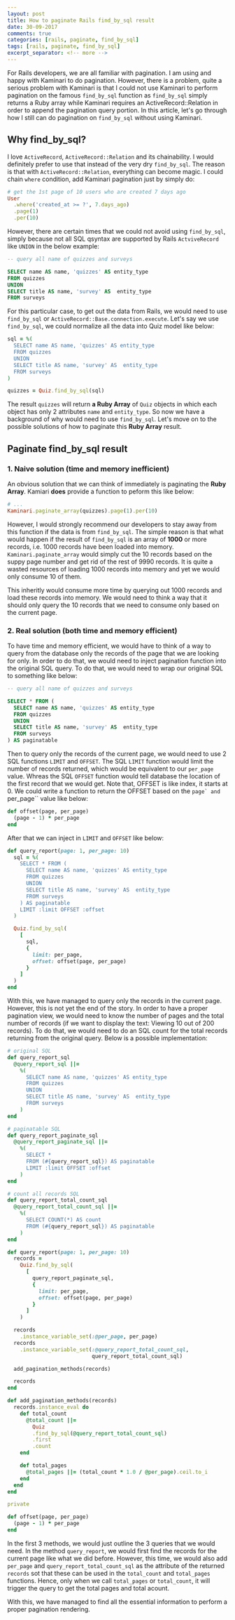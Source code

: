 ```yaml
---
layout: post
title: How to paginate Rails find_by_sql result
date: 30-09-2017
comments: true
categories: [rails, paginate, find_by_sql]
tags: [rails, paginate, find_by_sql]
excerpt_separator: <!-- more -->
---
```


For Rails developers, we are all familiar with pagination. I am using and happy with Kaminari to do pagination. However, there is a problem, quite a serious problem with Kaminari is that I could not use Kaminari to perform pagination on the famous ``find_by_sql`` function as ``find_by_sql`` simply returns a Ruby array while Kaminari requires an ActiveRecord::Relation in order to append the pagination query portion. In this article, let's go through how I still can do pagination on ``find_by_sql`` without using Kaminari.

<!-- more -->

## Why find_by_sql?

I love ``ActiveRecord``, ``ActiveRecord::Relation`` and its chainability. I would definitely prefer to use that instead of the very dry ``find_by_sql``. The reason is that with ``ActiveRecord::Relation``, everything can become magic. I could chain ``where`` condition, add Kaminari pagination just by simply do:

```ruby
# get the 1st page of 10 users who are created 7 days ago
User
  .where('created_at >= ?', 7.days_ago)
  .page(1)
  .per(10)
```

However, there are certain times that we could not avoid using ``find_by_sql``, simply because not all SQL qsyntax are supported by Rails ``ActviveRecord`` like ``UNION`` in the below example:

```sql
-- query all name of quizzes and surveys

SELECT name AS name, 'quizzes' AS entity_type
FROM quizzes
UNION
SELECT title AS name, 'survey' AS  entity_type
FROM surveys
```

For this particular case, to get out the data from Rails, we would need to use ``find_by_sql`` or ``ActiveRecord::Base.connection.execute``. Let's say we use ``find_by_sql``, we could normalize all the data into Quiz model like below:

```ruby
sql = %(
  SELECT name AS name, 'quizzes' AS entity_type
  FROM quizzes
  UNION
  SELECT title AS name, 'survey' AS  entity_type
  FROM surveys
)

quizzes = Quiz.find_by_sql(sql)
```

The result ``quizzes`` will return __a Ruby Array__ of ``Quiz`` objects in which each object has only 2 attributes ``name`` and ``entity_type``. So now we have a background of why would need to use ``find_by_sql``. Let's move on to the possible solutions of how to paginate this __Ruby Array__ result.

## Paginate find_by_sql result

### __1. Naive solution__ (time and memory inefficient)

An obvious solution that we can think of immediately is paginating the __Ruby Array__. Kamiari __does__ provide a function to peform this like below:

```ruby
# ...
Kaminari.paginate_array(quizzes).page(1).per(10)
```

However, I would strongly recommend our developers to stay away from this function if the data is from ``find_by_sql``. The simple reason is that what would happen if the result of ``find_by_sql`` is an array of __1000__ or more records, i.e. 1000 records have been loaded into memory. ``Kaminari.paginate_array`` would simply cut the 10 records based on the suppy page number and get rid of the rest of 9990 records. It is quite a wasted resources of loading 1000 records into memory and yet we would only consume 10 of them.

This inheritly would consume more time by querying out 1000 records and load these records into memory. We would need to think a way that it should only query the 10 records that we need to consume only based on the current page.

### __2. Real solution__ (both time and memory efficient)

To have time and memory efficient, we would have to think of a way to query from the database only the records of the page that we are looking for only. In order to do that, we would need to inject pagination function into the original SQL query. To do that, we would need to wrap our original SQL to something like below:

```sql
-- query all name of quizzes and surveys

SELECT * FROM (
  SELECT name AS name, 'quizzes' AS entity_type
  FROM quizzes
  UNION
  SELECT title AS name, 'survey' AS  entity_type
  FROM surveys
) AS paginatable
```

Then to query only the records of the current page, we would need to use 2 SQL functions ``LIMIT`` and ``OFFSET``. The SQL ``LIMIT`` function would limit the number of records returned, which would be equivalent to our ``per_page`` value. Whreas the SQL ``OFFSET`` function would tell database the location of the first record that we would get. Note that, OFFSET is like index, it starts at 0. We could write a function to return the OFFSET based on the ``page` and ``per_page`` value like below:

```ruby
def offset(page, per_page)
  (page - 1) * per_page
end
```

After that we can inject in ``LIMIT`` and ``OFFSET`` like below:

```ruby
def query_report(page: 1, per_page: 10)
  sql = %(
    SELECT * FROM (
      SELECT name AS name, 'quizzes' AS entity_type
      FROM quizzes
      UNION
      SELECT title AS name, 'survey' AS  entity_type
      FROM surveys
    ) AS paginatable
    LIMIT :limit OFFSET :offset
  )

  Quiz.find_by_sql(
    [
      sql,
      {
        limit: per_page,
        offset: offset(page, per_page)
      }
    ]
  )
end
```

With this, we have managed to query only the records in the current page. However, this is not yet the end of the story. In order to have a proper pagination view, we would need to know the number of pages and the total number of records (if we want to display the text: Viewing 10 out of 200 records). To do that, we would need to do an SQL count for the total records returning from the original query. Below is a possible implementation:

```ruby
# original SQL
def query_report_sql
  @query_report_sql ||=
    %(
      SELECT name AS name, 'quizzes' AS entity_type
      FROM quizzes
      UNION
      SELECT title AS name, 'survey' AS  entity_type
      FROM surveys
    )
end

# paginatable SQL
def query_report_paginate_sql
  @query_report_paginate_sql ||=
    %(
      SELECT *
      FROM (#{query_report_sql}) AS paginatable
      LIMIT :limit OFFSET :offset
    )
end

# count all records SQL
def query_report_total_count_sql
  @query_report_total_count_sql ||=
    %(
      SELECT COUNT(*) AS count
      FROM (#{query_report_sql}) AS paginatable
    )
end

def query_report(page: 1, per_page: 10)
  records =
    Quiz.find_by_sql(
      [
        query_report_paginate_sql,
        {
          limit: per_page,
          offset: offset(page, per_page)
        }
      ]
    )

  records
    .instance_variable_set(:@per_page, per_page)
  records
    .instance_variable_set(:@query_report_total_count_sql,
                           query_report_total_count_sql)

  add_pagination_methods(records)

  records
end

def add_pagination_methods(records)
  records.instance_eval do
    def total_count
      @total_count ||=
        Quiz
        .find_by_sql(@query_report_total_count_sql)
        .first
        .count
    end

    def total_pages
      @total_pages ||= (total_count * 1.0 / @per_page).ceil.to_i
    end
  end
end

private

def offset(page, per_page)
  (page - 1) * per_page
end
```

In the first 3 methods, we would just outline the 3 queries that we would need. In the method ``query_report``, we would first find the records for the current page like what we did before. However, this time, we would also add ``per_page`` and ``query_report_total_count_sql`` as the attribute of the returned ``records`` sot that these can be used in the ``total_count`` and ``total_pages`` functions. Hence, only when we call ``total_pages`` or ``total_count``, it will trigger the query to get the total pages and total acount.

With this, we have managed to find all the essential information to perform a proper pagination rendering.
